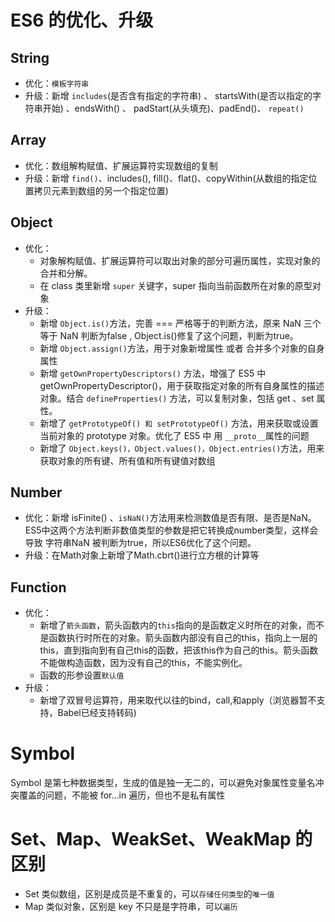 # ES6 的优化、升级 

## String

- 优化：`模板字符串`
- 升级：新增 `includes`(是否含有指定的字符串) 、 startsWith(是否以指定的字符串开始) 、endsWith() 、 padStart(从头填充)、padEnd()、 `repeat()`

## Array

- 优化：数组解构赋值、扩展运算符实现数组的复制
- 升级：新增 `find()`、includes(), fill()、flat()、copyWithin(从数组的指定位置拷贝元素到数组的另一个指定位置)

## Object
- 优化：
  - 对象解构赋值、扩展运算符可以取出对象的部分可遍历属性，实现对象的合并和分解。
  - 在 class 类里新增 `super` 关键字，super 指向当前函数所在对象的原型对象
- 升级： 
  - 新增 `Object.is()`方法，完善 === 严格等于的判断方法，原来 NaN 三个等于 NaN 判断为false , Object.is()修复了这个问题，判断为true。
  - 新增 `Object.assign()`方法，用于对象新增属性 或者 合并多个对象的自身属性
  - 新增 `getOwnPropertyDescriptors()` 方法，增强了 ES5 中 getOwnPropertyDescriptor()，用于获取指定对象的所有自身属性的描述对象。结合 `defineProperties()` 方法，可以复制对象，包括 get 、set 属性。
  - 新增了 `getPrototypeOf() 和 setPrototypeOf()` 方法，用来获取或设置当前对象的 prototype 对象。优化了 ES5 中 用 `__proto__`属性的问题
  - 新增了 `Object.keys()，Object.values()，Object.entries()`方法，用来获取对象的所有键、所有值和所有键值对数组

## Number

- 优化：新增 isFinite() 、`isNaN()`方法用来检测数值是否有限、是否是NaN。ES5中这两个方法判断非数值类型的参数是把它转换成number类型，这样会导致 字符串NaN 被判断为true，所以ES6优化了这个问题。
- 升级：在Math对象上新增了Math.cbrt()进行立方根的计算等

## Function

- 优化： 
  - 新增了`箭头函数`，箭头函数内的`this`指向的是函数定义时所在的对象，而不是函数执行时所在的对象。箭头函数内部没有自己的this，指向上一层的this，直到指向到有自己this的函数，把该this作为自己的this。箭头函数不能做构造函数，因为没有自己的this，不能实例化。
  - 函数的形参设置`默认值`
- 升级：
  - 新增了双冒号运算符，用来取代以往的bind，call,和apply（浏览器暂不支持，Babel已经支持转码)


# Symbol

  Symbol 是第七种数据类型，生成的值是独一无二的，可以避免对象属性变量名冲突覆盖的问题，不能被 for...in 遍历，但也不是私有属性

# Set、Map、WeakSet、WeakMap 的区别
- Set 类似数组，区别是成员是不重复的，可以`存储任何类型`的`唯一值`
- Map 类似对象，区别是 key 不只是是字符串，可以`遍历`